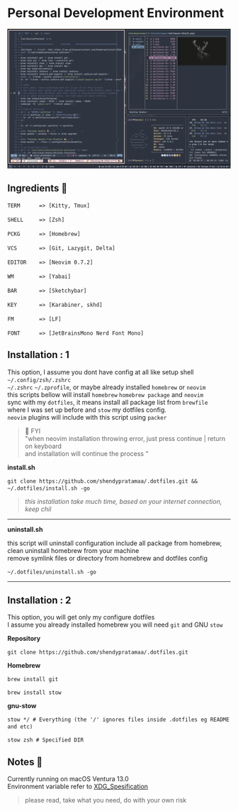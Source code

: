 # Personal Development Environment

![example](./ohmysetup.png)

## Ingredients 🥘

```"info"
TERM      => [Kitty, Tmux]

SHELL     => [Zsh]

PCKG      => [Homebrew]

VCS       => [Git, Lazygit, Delta]

EDITOR    => [Neovim 0.7.2]

WM        => [Yabai]

BAR       => [Sketchybar]

KEY       => [Karabiner, skhd]

FM        => [LF]

FONT      => [JetBrainsMono Nerd Font Mono]
```

## Installation : 1

This option, I assume you dont have config at all like setup shell `~/.config/zsh/.zshrc` \
`~/.zshrc` `~/.zprofile`, or maybe already installed `homebrew` or `neovim` \
this scripts bellow will install `homebrew` `homebrew package` and `neovim` \
sync with my `dotfiles`, it means install all package list from `brewfile` \
where I was set up before and `stow` my dotfiles config. \
`neovim` plugins will include with this script using `packer`

> 💁 FYI \
> "when neovim installation throwing error, just press continue | return on keyboard \
> and installation will continue the process
> "

**install.sh**

```git"
git clone https://github.com/shendypratamaa/.dotfiles.git && ~/.dotfiles/install.sh -go
```

> _this installation take much time, based on your internet connection, keep chil_

<hr>

**uninstall.sh**

this script will uninstall configuration include all package from homebrew, \
clean uninstall homebrew from your machine \
remove symlink files or directory from homebrew and dotfiles config

```git"
~/.dotfiles/uninstall.sh -go
```

<hr>

## Installation : 2

This option, you will get only my configure dotfiles \
I assume you already installed homebrew you will need `git` and GNU `stow`

**Repository**

```"git"
git clone https://github.com/shendypratamaa/.dotfiles.git
```

**Homebrew**

```"git"
brew install git
```

```"git"
brew install stow
```

**gnu-stow**

```"git"
stow */ # Everything (the '/' ignores files inside .dotfiles eg README and etc)
```

```"git"
stow zsh # Specified DIR
```

## Notes 📖

Currently running on macOS Ventura 13.0 \
Environment variable refer to [XDG_Spesification](https://specifications.freedesktop.org/basedir-spec/basedir-spec-latest.html)

> please read, take what you need, do with your own risk
